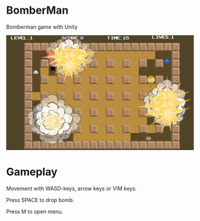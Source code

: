 # BomberMan
Bomberman game with Unity

![Game in action](images/bomberman.png)

# Gameplay
Movement with WASD-keys, arrow keys or VIM keys.

Press SPACE to drop bomb.

Press M to open menu.

